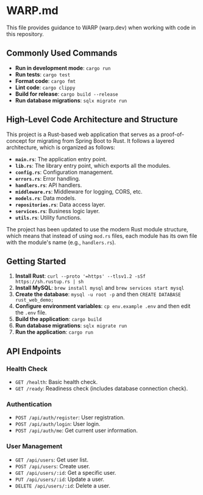 # WARP.md

This file provides guidance to WARP (warp.dev) when working with code in this repository.

## Commonly Used Commands

- **Run in development mode**: `cargo run`
- **Run tests**: `cargo test`
- **Format code**: `cargo fmt`
- **Lint code**: `cargo clippy`
- **Build for release**: `cargo build --release`
- **Run database migrations**: `sqlx migrate run`

## High-Level Code Architecture and Structure

This project is a Rust-based web application that serves as a proof-of-concept for migrating from Spring Boot to Rust. It follows a layered architecture, which is organized as follows:

- **`main.rs`**: The application entry point.
- **`lib.rs`**: The library entry point, which exports all the modules.
- **`config.rs`**: Configuration management.
- **`errors.rs`**: Error handling.
- **`handlers.rs`**: API handlers.
- **`middleware.rs`**: Middleware for logging, CORS, etc.
- **`models.rs`**: Data models.
- **`repositories.rs`**: Data access layer.
- **`services.rs`**: Business logic layer.
- **`utils.rs`**: Utility functions.

The project has been updated to use the modern Rust module structure, which means that instead of using `mod.rs` files, each module has its own file with the module's name (e.g., `handlers.rs`).

## Getting Started

1.  **Install Rust**: `curl --proto '=https' --tlsv1.2 -sSf https://sh.rustup.rs | sh`
2.  **Install MySQL**: `brew install mysql` and `brew services start mysql`
3.  **Create the database**: `mysql -u root -p` and then `CREATE DATABASE rust_web_demo;`
4.  **Configure environment variables**: `cp env.example .env` and then edit the `.env` file.
5.  **Build the application**: `cargo build`
6.  **Run database migrations**: `sqlx migrate run`
7.  **Run the application**: `cargo run`

## API Endpoints

### Health Check

-   `GET /health`: Basic health check.
-   `GET /ready`: Readiness check (includes database connection check).

### Authentication

-   `POST /api/auth/register`: User registration.
-   `POST /api/auth/login`: User login.
-   `POST /api/auth/me`: Get current user information.

### User Management

-   `GET /api/users`: Get user list.
-   `POST /api/users`: Create user.
-   `GET /api/users/:id`: Get a specific user.
-   `PUT /api/users/:id`: Update a user.
-   `DELETE /api/users/:id`: Delete a user.

